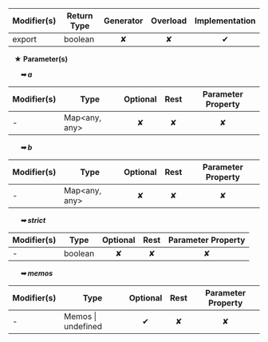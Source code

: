 | Modifier(s)                            | Return Type                    | Generator                        | Overload                         | Implementation                        |
|----------------------------------------|--------------------------------|:--------------------------------:|:--------------------------------:|:-------------------------------------:|
| export | boolean | ✘ | ✘  | ✔ |

&nbsp;&nbsp; **&#9733; Parameter(s)**

&nbsp;&nbsp;&nbsp;&nbsp;&nbsp; _**&#10149; a**_

| Modifier(s)                              | Type                        | Optional                           | Rest                          | Parameter Property                          |
|------------------------------------------|-----------------------------|:----------------------------------:|:-----------------------------:|:-------------------------------------------:|
| - | Map&lt;any, any&gt; | ✘  | ✘ | ✘ |

&nbsp;&nbsp;&nbsp;&nbsp;&nbsp; _**&#10149; b**_

| Modifier(s)                              | Type                        | Optional                           | Rest                          | Parameter Property                          |
|------------------------------------------|-----------------------------|:----------------------------------:|:-----------------------------:|:-------------------------------------------:|
| - | Map&lt;any, any&gt; | ✘  | ✘ | ✘ |

&nbsp;&nbsp;&nbsp;&nbsp;&nbsp; _**&#10149; strict**_

| Modifier(s)                              | Type                        | Optional                           | Rest                          | Parameter Property                          |
|------------------------------------------|-----------------------------|:----------------------------------:|:-----------------------------:|:-------------------------------------------:|
| - | boolean | ✘  | ✘ | ✘ |

&nbsp;&nbsp;&nbsp;&nbsp;&nbsp; _**&#10149; memos**_

| Modifier(s)                              | Type                        | Optional                           | Rest                          | Parameter Property                          |
|------------------------------------------|-----------------------------|:----------------------------------:|:-----------------------------:|:-------------------------------------------:|
| - | Memos &#124; undefined | ✔  | ✘ | ✘ |